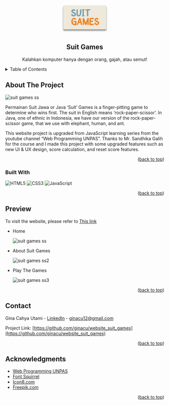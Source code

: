 <a name="readme-top"></a>

<!-- PROJECT LOGO -->
<br />
<div align="center">
  <a href="https://ginacu.github.io/website_suit_games/">
    <img src="assets/img/logo.png" alt="Logo" height="90">
  </a>

  <h2 align="center">Suit Games</h2>
  
  <p align="center">
    Kalahkan komputer hanya dengan orang, gajah, atau semut!
  </p>

</div>



<!-- TABLE OF CONTENTS -->
<details>
  <summary>Table of Contents</summary>
  <ol>
    <li><a href="#about-the-project">About The Project</a></li>
    <li><a href="#built-with">Built With</a></li>
    <li><a href="#preview">Preview</a></li>
    <li><a href="#contact">Contact</a></li>
    <li><a href="#acknowledgments">Acknowledgments</a></li>
  </ol>
</details>



<!-- ABOUT THE PROJECT -->
## About The Project

![suit games ss](https://github.com/ginacu/images-in-readme/assets/89507310/6442e05d-6773-48b2-9cd2-3efb5d57c4dc)


Permainan Suit Jawa or Java ‘Suit’ Games is a finger-pitting game to determine who wins first. The suit in English means ‘rock-paper-scissor’. In Java, one of ethnic in Indonesia, we have our version of the rock-paper-scissor game, that we use with elephant, human, and ant. 

This website project is upgraded from JavaScript learning series from the youtube channel “Web Programming UNPAS”. Thanks to Mr. Sandhika Galih for the course and I made this project with some upgraded features such as new UI & UX design, score calculation, and reset score features.

<p align="right">(<a href="#readme-top">back to top</a>)</p>



### Built With


![HTML5](https://img.shields.io/badge/html5-%23E34F26.svg?style=for-the-badge&logo=html5&logoColor=white)  ![CSS3](https://img.shields.io/badge/css3-%231572B6.svg?style=for-the-badge&logo=css3&logoColor=white)  ![JavaScript](https://img.shields.io/badge/javascript-%23323330.svg?style=for-the-badge&logo=javascript&logoColor=%23F7DF1E)

<p align="right">(<a href="#readme-top">back to top</a>)</p>



## Preview

To visit the website, please refer to [This link](https://ginacu.github.io/website_suit_games/)

* Home
  
  ![suit games ss](https://github.com/ginacu/images-in-readme/assets/89507310/6442e05d-6773-48b2-9cd2-3efb5d57c4dc)

  
* About Suit Games
  
  ![suit games ss2](https://github.com/ginacu/images-in-readme/assets/89507310/390abf37-41f2-467e-b84c-cf81f5b960e3)

  
* Play The Games
  
  ![suit games ss3](https://github.com/ginacu/images-in-readme/assets/89507310/0d0b5bf3-e598-43cb-b3cd-8cd7c6b5ba8b)

<p align="right">(<a href="#readme-top">back to top</a>)</p>


## Contact

Gina Cahya Utami - [LinkedIn](edin.com/in/gina-cahya-utami/) - ginacu12@gmail.com

Project Link: [https://github.com/ginacu/website_suit_games](https://github.com/ginacu/website_suit_games)

<p align="right">(<a href="#readme-top">back to top</a>)</p>



<!-- ACKNOWLEDGMENTS -->
## Acknowledgments


* [Web Programming UNPAS](https://www.youtube.com/c/webprogrammingunpas)
* [Font Squirrel](https://www.fontsquirrel.com/fonts/SF-Cartoonist-Hand)
* [Icon8.com](https://icons8.com/illustrations/illustration/juicy-lying-man-playing-on-a-gaming-console)
* [Freepik.com](https://www.freepik.com/free-photo/boys-couch_4350777.htm#page=2&query=playing%20rock%20paper%20scissors%20games&position=10&from_view=search&track=ais)

<p align="right">(<a href="#readme-top">back to top</a>)</p>
